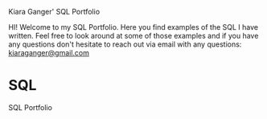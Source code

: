 Kiara Ganger' SQL Portfolio

HI!
Welcome to my SQL Portfolio. Here you find examples of the SQL I have written. Feel free to look around at some of those examples and if you have any questions don't hesitate to reach out via email with any questions:
kiaraganger@gmail.com











# SQL
SQL Portfolio
